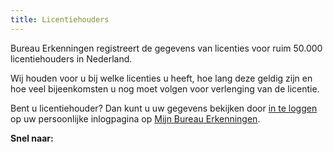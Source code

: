 ```yaml
---
title: Licentiehouders
---
```

Bureau Erkenningen registreert de gegevens van licenties voor ruim 50.000 licentiehouders in Nederland. 

Wij houden voor u bij welke licenties u heeft, hoe lang deze geldig zijn en hoe veel bijeenkomsten u nog moet volgen voor verlenging van de licentie.

Bent u licentiehouder? Dan kunt u uw gegevens bekijken door [in te loggen](/mijn-bureau-erkenningen/inloggen) op uw persoonlijke inlogpagina op [Mijn Bureau Erkenningen](/mijn-bureau-erkenningen).

**Snel naar:**

<link-container>

<link-button link='{"name": "Inloggen","url": "/mijn-bureau-erkenningen/inloggen"}' />

</link-container>

<link-container>
<link-button link='{"name": "Licentie verlengen","url": "/licenties/licentie-verlengen"}' />
</link-container>

<link-container>

<link-button link='{"name": "Mijn Bureau Erkenningen","url": "/mijn-bureau-erkenningen"}' />

</link-container>

<link-container>

<link-button link='{"name": "Licentie aanvragen","url": "/licenties/licentie-aanvragen"}' />

</link-container>
